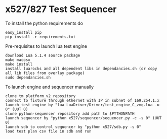 x527/827 Test Sequencer
=====

To install the python requirements do

    easy_install pip
    pip install -r requirements.txt

Pre-requisites to launch lua test engine

    download Lua 5.1.4 source package
	make macosx
	make install
	install luarocks and all dependent libs in dependancies.sh (or copy all lib files from overlay package)
	sudo dependancies.sh

To launch engine and sequencer manually

	clone tm_platform_v2 repository
	connect to fixture through ethernet with IP in subnet of 169.254.1.x
	launch test engine by "lua LuaDriver/Driver/test_engine_C_zmq.lua -u 0" (UUT 0)
	clone python-sequencer repository add path to $PYTHONPATH
	launch sequencer by "python x527/sequencer/sequencer.py -c -s 0" (UUT 0)
	launch sdb to control sequencer by "python x527/sdb.py -s 0"
	load test plan csv file in sdb and run
